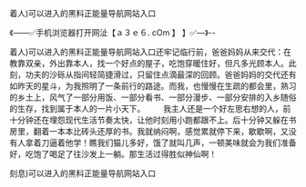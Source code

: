 着人)可以进入的黑料正能量导航网站入口

《——✅手机浏览器打开网沚【ａ３ｅ６. cOm 】 】✅—》--

着人)可以进入的黑料正能量导航网站入口还牢记临行前，爸爸妈妈从来交代：在教靠双亲，外出靠本人，找一个好点的屋子，吃饱穿暖住好，但凡多光顾本人。此刻，功夫的沙砾从指间轻简捷滑过，只留住点滴最深的回顾。爸爸妈妈的交代还有如昨天的星斗，为我照明了一条前行的路途。而我，也慢慢在生疏的都会里，熟习的乡土上，风气了一部分用饭、一部分看书、一部分漫步、一部分安排的入乡随俗的生存，找到属于本人的一片小天下。
　　我主人还是一个好左思右想的人，前十分钟还在埋怨现代生活节奏太快，让他时刻用小跑都跟不上。后十分钟又躲在书房里，翻着一本本比砖头还厚的书。我就纳闷啊，感觉累就停下来，歇歇啊，又没有人拿着刀逼着他学！瞧我们猫儿多好，饿了就叫几声，一顿美味就会为我们准备好，吃饱了喝足了往沙发上一躺。那生活过得胜似神仙啊！





刻息)可以进入的黑料正能量导航网站入口
